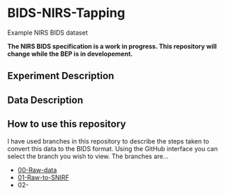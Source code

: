 # BIDS-NIRS-Tapping

Example NIRS BIDS dataset

**The NIRS BIDS specification is a work in progress. This repository will change while the BEP is in developement.**

## Experiment Description



## Data Description



## How to use this repository

I have used branches in this repository to describe the steps taken to convert this data to the BIDS format.
Using the GitHub interface you can select the branch you wish to view.
The branches are...

* [00-Raw-data](https://github.com/rob-luke/BIDS-NIRS-Tapping/tree/00-Raw-data)
* [01-Raw-to-SNIRF](https://github.com/rob-luke/BIDS-NIRS-Tapping/tree/01-Raw-to-SNIRF)
* 02-
